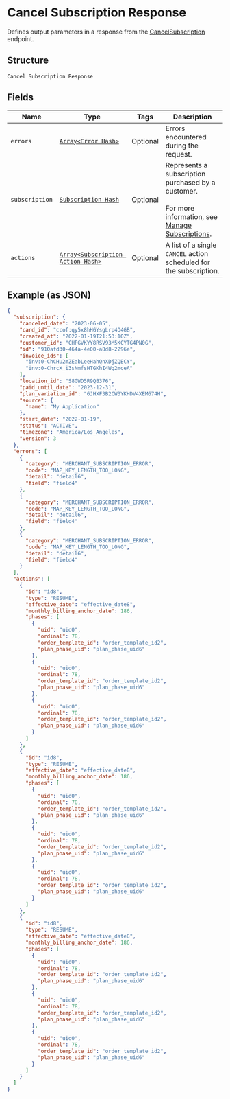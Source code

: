 
# Cancel Subscription Response

Defines output parameters in a response from the
[CancelSubscription](../../doc/api/subscriptions.md#cancel-subscription) endpoint.

## Structure

`Cancel Subscription Response`

## Fields

| Name | Type | Tags | Description |
|  --- | --- | --- | --- |
| `errors` | [`Array<Error Hash>`](../../doc/models/error.md) | Optional | Errors encountered during the request. |
| `subscription` | [`Subscription Hash`](../../doc/models/subscription.md) | Optional | Represents a subscription purchased by a customer.<br><br>For more information, see<br>[Manage Subscriptions](https://developer.squareup.com/docs/subscriptions-api/manage-subscriptions). |
| `actions` | [`Array<Subscription Action Hash>`](../../doc/models/subscription-action.md) | Optional | A list of a single `CANCEL` action scheduled for the subscription. |

## Example (as JSON)

```json
{
  "subscription": {
    "canceled_date": "2023-06-05",
    "card_id": "ccof:qy5x8hHGYsgLrp4Q4GB",
    "created_at": "2022-01-19T21:53:10Z",
    "customer_id": "CHFGVKYY8RSV93M5KCYTG4PN0G",
    "id": "910afd30-464a-4e00-a8d8-2296e",
    "invoice_ids": [
      "inv:0-ChCHu2mZEabLeeHahQnXDjZQECY",
      "inv:0-ChrcX_i3sNmfsHTGKhI4Wg2mceA"
    ],
    "location_id": "S8GWD5R9QB376",
    "paid_until_date": "2023-12-31",
    "plan_variation_id": "6JHXF3B2CW3YKHDV4XEM674H",
    "source": {
      "name": "My Application"
    },
    "start_date": "2022-01-19",
    "status": "ACTIVE",
    "timezone": "America/Los_Angeles",
    "version": 3
  },
  "errors": [
    {
      "category": "MERCHANT_SUBSCRIPTION_ERROR",
      "code": "MAP_KEY_LENGTH_TOO_LONG",
      "detail": "detail6",
      "field": "field4"
    },
    {
      "category": "MERCHANT_SUBSCRIPTION_ERROR",
      "code": "MAP_KEY_LENGTH_TOO_LONG",
      "detail": "detail6",
      "field": "field4"
    },
    {
      "category": "MERCHANT_SUBSCRIPTION_ERROR",
      "code": "MAP_KEY_LENGTH_TOO_LONG",
      "detail": "detail6",
      "field": "field4"
    }
  ],
  "actions": [
    {
      "id": "id8",
      "type": "RESUME",
      "effective_date": "effective_date8",
      "monthly_billing_anchor_date": 186,
      "phases": [
        {
          "uid": "uid0",
          "ordinal": 78,
          "order_template_id": "order_template_id2",
          "plan_phase_uid": "plan_phase_uid6"
        },
        {
          "uid": "uid0",
          "ordinal": 78,
          "order_template_id": "order_template_id2",
          "plan_phase_uid": "plan_phase_uid6"
        },
        {
          "uid": "uid0",
          "ordinal": 78,
          "order_template_id": "order_template_id2",
          "plan_phase_uid": "plan_phase_uid6"
        }
      ]
    },
    {
      "id": "id8",
      "type": "RESUME",
      "effective_date": "effective_date8",
      "monthly_billing_anchor_date": 186,
      "phases": [
        {
          "uid": "uid0",
          "ordinal": 78,
          "order_template_id": "order_template_id2",
          "plan_phase_uid": "plan_phase_uid6"
        },
        {
          "uid": "uid0",
          "ordinal": 78,
          "order_template_id": "order_template_id2",
          "plan_phase_uid": "plan_phase_uid6"
        },
        {
          "uid": "uid0",
          "ordinal": 78,
          "order_template_id": "order_template_id2",
          "plan_phase_uid": "plan_phase_uid6"
        }
      ]
    },
    {
      "id": "id8",
      "type": "RESUME",
      "effective_date": "effective_date8",
      "monthly_billing_anchor_date": 186,
      "phases": [
        {
          "uid": "uid0",
          "ordinal": 78,
          "order_template_id": "order_template_id2",
          "plan_phase_uid": "plan_phase_uid6"
        },
        {
          "uid": "uid0",
          "ordinal": 78,
          "order_template_id": "order_template_id2",
          "plan_phase_uid": "plan_phase_uid6"
        },
        {
          "uid": "uid0",
          "ordinal": 78,
          "order_template_id": "order_template_id2",
          "plan_phase_uid": "plan_phase_uid6"
        }
      ]
    }
  ]
}
```

